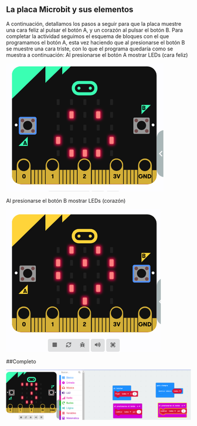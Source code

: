 ## La placa Microbit y sus elementos
A continuación, detallamos los pasos a seguir para que la placa muestre una cara
feliz al pulsar el botón A, y un corazón al pulsar el botón B.
Para completar la actividad seguimos el esquema de bloques con el que
programamos el botón A, esta vez haciendo que al presionarse el botón B se
muestre una cara triste, con lo que el programa quedaría como se muestra a
continuación:
Al presionarse el botón A
mostrar LEDs (cara feliz)

![image](feliz.png)

Al presionarse el botón B
mostrar LEDs (corazón)

![image](corazon.png)

##Completo

![image](ejercicio1.png)
